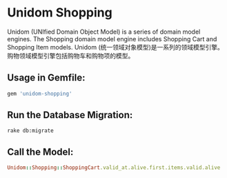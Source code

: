 # Unidom Shopping

Unidom (UNIfied Domain Object Model) is a series of domain model engines. The Shopping domain model engine includes Shopping Cart and Shopping Item models.
Unidom (统一领域对象模型)是一系列的领域模型引擎。购物领域模型引擎包括购物车和购物项的模型。

## Usage in Gemfile:
```ruby
gem 'unidom-shopping'
```

## Run the Database Migration:
```shell
rake db:migrate
```

## Call the Model:
```ruby
Unidom::Shopping::ShoppingCart.valid_at.alive.first.items.valid.alive
```
